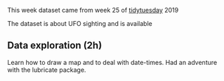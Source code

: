 This week dataset came from week 25 of [tidytuesday]() 2019

The dataset is about UFO sighting and is available


## Data exploration (2h)
Learn how to draw a map and to deal with date-times. Had an adventure with the lubricate package.


